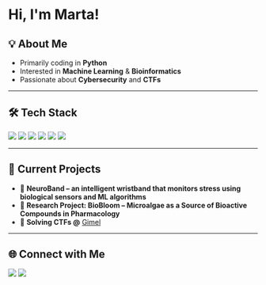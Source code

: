 # Hi, I'm Marta!

## 💡 About Me
- Primarily coding in **Python**
- Interested in **Machine Learning** & **Bioinformatics**  
- Passionate about **Cybersecurity** and **CTFs**

---

## 🛠 Tech Stack
<p>
  <img src="https://img.shields.io/badge/Python-3776AB?style=for-the-badge&logo=python&logoColor=white"/>
  <img src="https://img.shields.io/badge/TensorFlow-FF6F00?style=for-the-badge&logo=tensorflow&logoColor=white"/>
  <img src="https://img.shields.io/badge/ScikitLearn-F7931E?style=for-the-badge&logo=scikit-learn&logoColor=white"/>
  <img src="https://img.shields.io/badge/Pandas-150458?style=for-the-badge&logo=pandas&logoColor=white"/>
  <img src="https://img.shields.io/badge/Linux-FCC624?style=for-the-badge&logo=linux&logoColor=black"/>
  <img src="https://img.shields.io/badge/Bash-4EAA25?style=for-the-badge&logo=gnu-bash&logoColor=white"/>
</p>

---

## 🚀 Current Projects
- 🧠 **NeuroBand – an intelligent wristband that monitors stress using biological sensors and ML algorithms**
- 🌱 **Research Project: BioBloom – Microalgae as a Source of Bioactive Compounds in Pharmacology**
- 🔐 **Solving CTFs @** [Gimel](https://ctftime.org/team/357179)

---

## 🌐 Connect with Me
<p>
  <a href="https://github.com/martatru"><img src="https://img.shields.io/badge/GitHub-100000?style=for-the-badge&logo=github&logoColor=white"/></a>
  <a href="https://www.linkedin.com/in/marta-truszczy%C5%84ska/"><img src="https://img.shields.io/badge/LinkedIn-0077B5?style=for-the-badge&logo=linkedin&logoColor=white"/></a>
</p>
